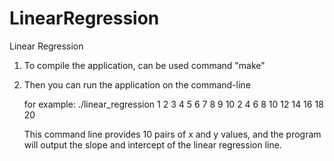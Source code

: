 # LinearRegression
Linear Regression

1. To compile the application, can be used command "make"

2. Then you can run the application on the command-line

    for example: ./linear_regression 1 2 3 4 5 6 7 8 9 10 2 4 6 8 10 12 14 16 18 20
    
    This command line provides 10 pairs of x and y values, and the program will output the slope and intercept of the linear regression line.